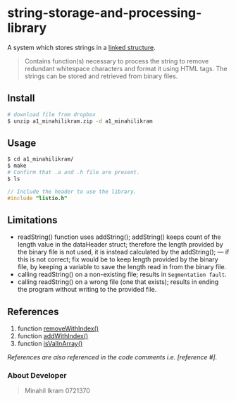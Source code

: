 # string-storage-and-processing-library

A system which stores strings in a [linked structure](https://en.wikipedia.org/wiki/Linked_data_structure).

> Contains function(s) necessary to process the string to remove redundant whitespace characters and format it using HTML tags. The strings can be stored and retrieved from binary files.

## Install

```sh
# download file from dropbox
$ unzip a1_minahilikram.zip -d a1_minahilikram
```

## Usage

```sh
$ cd a1_minahilikram/
$ make
# Confirm that .a and .h file are present.
$ ls
```
```c
// Include the header to use the library.
#include "listio.h"
```

## Limitations

- readString() function uses addString(); addString() keeps count of the length value in the dataHeader struct; therefore the length provided by the binary file is not used, it is instead calculated by the addString(); &mdash; if this is not correct; fix would be to keep length provided by the binary file, by keeping a variable to save the length read in from the binary file.
- calling readString() on a non-existing file; results in `Segmentation fault`.
- calling readString() on a wrong file (one that exists); results in ending the program without writing to the provided file.

## References

1. function [removeWithIndex()](http://stackoverflow.com/a/5457657/6175388)
2. function [addWithIndex()](http://stackoverflow.com/a/2016015/6175388)
3. function [isValInArray()](http://stackoverflow.com/a/15102018/6175388)

*References are also referenced in the code comments i.e. [reference #].*

### About Developer

> Minahil Ikram 0721370
